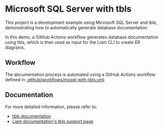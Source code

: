 # Microsoft SQL Server with tbls

This project is a development example using Microsoft SQL Server and tbls, demonstrating how to automatically generate database documentation.

In this demo, a GitHub Actions workflow generates database documentation using tbls, which is then used as input for the Liam CLI to create ER diagrams.

## Workflow

The documentation process is automated using a GitHub Actions workflow defined in [.github/workflows/mssql-with-tbls.yml](/.github/workflows/mssql-with-tbls.yml).

## Documentation

For more detailed information, please refer to:

- [tbls documentation](https://github.com/k1LoW/tbls)
- [Liam documentation's tbls support page](https://liambx.com/docs/parser/supported-formats/tbls)
